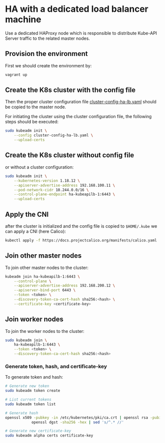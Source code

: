 # HA with a dedicated load balancer machine

Use a dedicated HAProxy node which is responsible to distribute Kube-API Server traffic to the related master nodes.

## Provision the environment

First we should create the environment by:

```bash
vagrant up
```

## Create the K8s cluster with the config file

Then the proper cluster configuration file [cluster-config-ha-lb.yaml](../../../manifests/cluster-configs/cluster-config-ha-lb.yaml) should be copied to the master node.

For initiating the cluster using the cluster configuration file, the following steps should be executed:

```bash
sudo kubeadm init \
    --config cluster-config-ha-lb.yaml \
    --upload-certs
```

## Create the K8s cluster without config file

or without a cluster configuration:

```bash
sudo kubeadm init \
    --kubernetes-version 1.18.12 \
    --apiserver-advertise-address 192.168.100.11 \
    --pod-network-cidr 10.244.0.0/16 \
    --control-plane-endpoint ha-kubeapilb-1:6443 \
    --upload-certs
```

## Apply the CNI

after the cluster is initialized and the config file is copied to `$HOME/.kube` we can apply a CNI (here Calico):

```bash
kubectl apply -f https://docs.projectcalico.org/manifests/calico.yaml
```

## Join other master nodes

To join other master nodes to the cluster:

```bash
kubeadm join ha-kubeapilb-1:6443 \
    --control-plane \
    --apiserver-advertise-address 192.168.200.12 \
    --apiserver-bind-port 6443 \
    --token <token> \
    --discovery-token-ca-cert-hash sha256:<hash> \
    --certificate-key <certificate-key>
```

## Join worker nodes

To join the worker nodes to the cluster:

```bash
sudo kubeadm join \
    ha-kubeapilb-1:6443 \
    --token <token> \
    --discovery-token-ca-cert-hash sha256:<hash>
```

### Generate token, hash, and certificate-key

To generate token and hash:

```bash
# Generate new token
sudo kubeadm token create

# List current tokens
sudo kubeadm token list

# Generate hash
openssl x509 -pubkey -in /etc/kubernetes/pki/ca.crt | openssl rsa -pubin -outform der 2>/dev/null | \
            openssl dgst -sha256 -hex | sed 's/^.* //'

# Generate new certificate-key
sudo kubeadm alpha certs certificate-key
```
